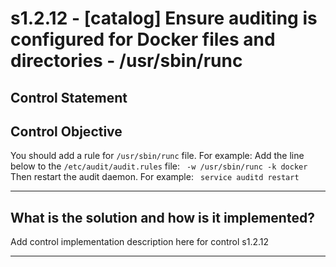 # s1.2.12 - \[catalog\] Ensure auditing is configured for Docker files and directories - /usr/sbin/runc

## Control Statement

## Control Objective

You should add a rule for `/usr/sbin/runc` file.    For example:    Add the line below to the `/etc/audit/audit.rules` file:  ```  -w /usr/sbin/runc -k docker   ```  Then restart the audit daemon.     For example:  ```  service auditd restart  ```

______________________________________________________________________

## What is the solution and how is it implemented?

Add control implementation description here for control s1.2.12

______________________________________________________________________
